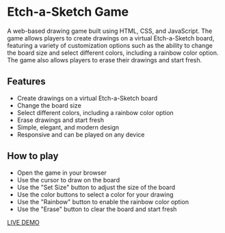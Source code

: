 # Etch-a-Sketch Game

A web-based drawing game built using HTML, CSS, and JavaScript. The game allows players to create drawings on a virtual Etch-a-Sketch board, featuring a variety of customization options such as the ability to change the board size and select different colors, including a rainbow color option. The game also allows players to erase their drawings and start fresh.

## Features

- Create drawings on a virtual Etch-a-Sketch board
- Change the board size
- Select different colors, including a rainbow color option
- Erase drawings and start fresh
- Simple, elegant, and modern design
- Responsive and can be played on any device

## How to play

- Open the game in your browser
- Use the cursor to draw on the board
- Use the "Set Size" button to adjust the size of the board
- Use the color buttons to select a color for your drawing
- Use the "Rainbow" button to enable the rainbow color option
- Use the "Erase" button to clear the board and start fresh

[LIVE DEMO](https://isaaxh.github.io/etch-a-sketch)
